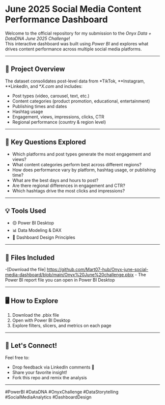 
# June 2025 Social Media Content Performance Dashboard

Welcome to the official repository for my submission to the *Onyx Data + DataDNA June 2025 Challenge*!  
This interactive dashboard was built using *Power BI* and explores what drives content performance across multiple social media platforms.

---

## 🚀 Project Overview

The dataset consolidates post-level data from *TikTok, **Instagram, **LinkedIn, and **X.com* and includes:

- Post types (video, carousel, text, etc.)
- Content categories (product promotion, educational, entertainment)
- Publishing times and dates
- Hashtag usage
- Engagement, views, impressions, clicks, CTR
- Regional performance (country & region level)

---

## 🧠 Key Questions Explored

- Which platforms and post types generate the most engagement and views?
- What content categories perform best across different regions?
- How does performance vary by platform, hashtag usage, or publishing time?
- What are the best days and hours to post?
- Are there regional differences in engagement and CTR?
- Which hashtags drive the most clicks and impressions?

---

## 💡 Tools Used

- 🟡 Power BI Desktop  
- 📊 Data Modeling & DAX  
- 🎨 Dashboard Design Principles

---

## 📁 Files Included

-[Download the file] https://github.com/Mart07-hub/Onyx-june-social-media-dashboard/blob/main/Onyx%20June%20challenge.pbix - The Power BI report file you can open in Power BI Desktop

---

## 🖥 How to Explore

1. Download the .pbix file
2. Open with Power BI Desktop
3. Explore filters, slicers, and metrics on each page

---

## 💬 Let's Connect!

Feel free to:
- Drop feedback via LinkedIn comments 💬
- Share your favorite insight!
- Fork this repo and remix the analysis


---

#PowerBI #DataDNA #OnyxChallenge #DataStorytelling #SocialMediaAnalytics #DashboardDesign
